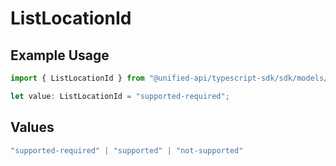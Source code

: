 # ListLocationId

## Example Usage

```typescript
import { ListLocationId } from "@unified-api/typescript-sdk/sdk/models/shared";

let value: ListLocationId = "supported-required";
```

## Values

```typescript
"supported-required" | "supported" | "not-supported"
```
